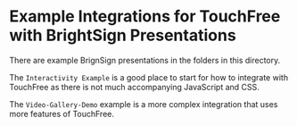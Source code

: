 # Example Integrations for TouchFree with BrightSign Presentations
There are example BrignSign presentations in the folders in this directory.

The `Interactivity Example` is a good place to start for how to integrate with TouchFree as there is not much accompanying JavaScript and CSS.

The `Video-Gallery-Demo` example is a more complex integration that uses more features of TouchFree.